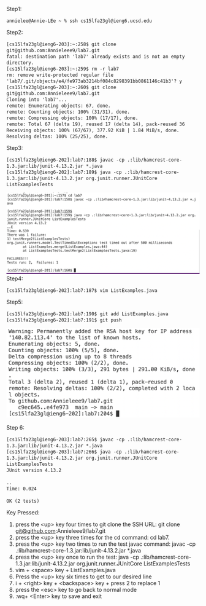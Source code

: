 Step1:
```
annielee@Annie-LEe ~ % ssh cs15lfa23gl@ieng6.ucsd.edu
```
Step2:
```
[cs15lfa23gl@ieng6-203]:~:258$ git clone git@github.com:Annieleee9/lab7.git
fatal: destination path 'lab7' already exists and is not an empty directory.
[cs15lfa23gl@ieng6-203]:~:259$ rm -r lab7
rm: remove write-protected regular file 'lab7/.git/objects/e4/fe973ab3214bf084c8298391bb0861146c41b3'? y
[cs15lfa23gl@ieng6-203]:~:260$ git clone git@github.com:Annieleee9/lab7.git
Cloning into 'lab7'...
remote: Enumerating objects: 67, done.
remote: Counting objects: 100% (31/31), done.
remote: Compressing objects: 100% (17/17), done.
remote: Total 67 (delta 19), reused 17 (delta 14), pack-reused 36
Receiving objects: 100% (67/67), 377.92 KiB | 1.84 MiB/s, done.
Resolving deltas: 100% (25/25), done.
```
Step3:
```
[cs15lfa23gl@ieng6-202]:lab7:188$ javac -cp .:lib/hamcrest-core-1.3.jar:lib/junit-4.13.2.jar *.java
[cs15lfa23gl@ieng6-202]:lab7:189$ java -cp .:lib/hamcrest-core-1.3.jar:lib/junit-4.13.2.jar org.junit.runner.JUnitCore ListExamplesTests
```
![Image](step3.png)
Step4:
```
[cs15lfa23gl@ieng6-202]:lab7:187$ vim ListExamples.java
```
Step5:
```
[cs15lfa23gl@ieng6-202]:lab7:190$ git add ListExamples.java
[cs15lfa23gl@ieng6-202]:lab7:191$ git push
```
![Image](step6.png)

Step 6:
```
[cs15lfa23gl@ieng6-203]:lab7:265$ javac -cp .:lib/hamcrest-core-1.3.jar:lib/junit-4.13.2.jar *.java
[cs15lfa23gl@ieng6-203]:lab7:266$ java -cp .:lib/hamcrest-core-1.3.jar:lib/junit-4.13.2.jar org.junit.runner.JUnitCore ListExamplesTests
JUnit version 4.13.2

..
Time: 0.024

OK (2 tests)
```


Key Pressed:

1. press the &lt;up&gt; key four times to git clone the SSH URL: git clone git@github.com:Annieleee9/lab7.git
2. press the &lt;up&gt; key three times for the cd command:  cd lab7.
3. press the &lt;up&gt; key two times to run the test javac command: javac -cp .:lib/hamcrest-core-1.3.jar:lib/junit-4.13.2.jar *.java
4. press the &lt;up&gt; key once to run the test: java -cp .:lib/hamcrest-core-1.3.jar:lib/junit-4.13.2.jar org.junit.runner.JUnitCore ListExamplesTests
5. vim + &lt;space&gt; key + ListExamples.java
6. Press the &lt;up&gt; key six times to get to our desired line
7. i + &lt;right&gt; key + &lt;backspace&gt; key + press 2 to replace 1
8. press the &lt;esc&gt; key to go back to normal mode
9. :wq+ &lt;Enter&gt; key to save and exit 
